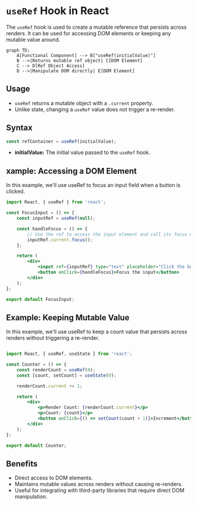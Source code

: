 # `useRef` Hook in React

The `useRef` hook is used to create a mutable reference that persists across renders. It can be used for accessing DOM elements or keeping any mutable value around.

```mermaid
graph TD;
    A[Functional Component] --> B["useRef(initialValue)"]
    B -->|Returns mutable ref object| C[DOM Element]
    C --> D[Ref Object Access]
    D -->|Manipulate DOM directly| E[DOM Element]

```
## Usage

- `useRef` returns a mutable object with a `.current` property.
- Unlike state, changing a `useRef` value does not trigger a re-render.

## Syntax

```jsx
const refContainer = useRef(initialValue);
```
- **initialValue:** The initial value passed to the `useRef` hook.
  
## xample: Accessing a DOM Element
In this example, we'll use useRef to focus an input field when a button is clicked.

```jsx
import React, { useRef } from 'react';

const FocusInput = () => {
    const inputRef = useRef(null);

    const handleFocus = () => {
        // Use the ref to access the input element and call its focus method
        inputRef.current.focus();
    };

    return (
        <div>
            <input ref={inputRef} type="text" placeholder="Click the button to focus me" />
            <button onClick={handleFocus}>Focus the input</button>
        </div>
    );
};

export default FocusInput;
```

## Example: Keeping Mutable Value
In this example, we'll use useRef to keep a count value that persists across renders without triggering a re-render.

```jsx

import React, { useRef, useState } from 'react';

const Counter = () => {
    const renderCount = useRef(0);
    const [count, setCount] = useState(0);

    renderCount.current += 1;

    return (
        <div>
            <p>Render Count: {renderCount.current}</p>
            <p>Count: {count}</p>
            <button onClick={() => setCount(count + 1)}>Increment</button>
        </div>
    );
};

export default Counter;
```

## Benefits
- Direct access to DOM elements.
- Maintains mutable values across renders without causing re-renders.
- Useful for integrating with third-party libraries that require direct DOM manipulation.
